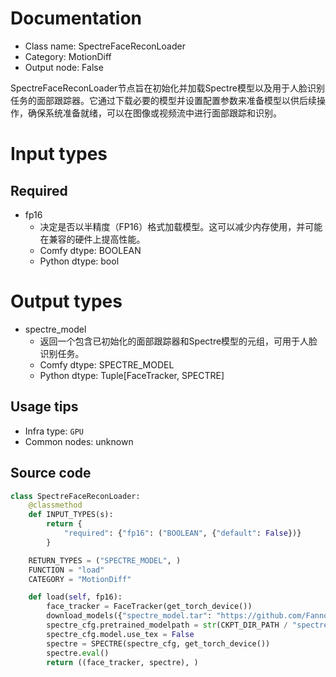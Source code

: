 
# Documentation
- Class name: SpectreFaceReconLoader
- Category: MotionDiff
- Output node: False

SpectreFaceReconLoader节点旨在初始化并加载Spectre模型以及用于人脸识别任务的面部跟踪器。它通过下载必要的模型并设置配置参数来准备模型以供后续操作，确保系统准备就绪，可以在图像或视频流中进行面部跟踪和识别。

# Input types
## Required
- fp16
    - 决定是否以半精度（FP16）格式加载模型。这可以减少内存使用，并可能在兼容的硬件上提高性能。
    - Comfy dtype: BOOLEAN
    - Python dtype: bool

# Output types
- spectre_model
    - 返回一个包含已初始化的面部跟踪器和Spectre模型的元组，可用于人脸识别任务。
    - Comfy dtype: SPECTRE_MODEL
    - Python dtype: Tuple[FaceTracker, SPECTRE]


## Usage tips
- Infra type: `GPU`
- Common nodes: unknown


## Source code
```python
class SpectreFaceReconLoader:
    @classmethod
    def INPUT_TYPES(s):
        return {
            "required": {"fp16": ("BOOLEAN", {"default": False})}
        }

    RETURN_TYPES = ("SPECTRE_MODEL", )
    FUNCTION = "load"
    CATEGORY = "MotionDiff"

    def load(self, fp16):
        face_tracker = FaceTracker(get_torch_device())
        download_models({"spectre_model.tar": "https://github.com/Fannovel16/ComfyUI-MotionDiff/releases/download/latest/spectre_model.tar"})
        spectre_cfg.pretrained_modelpath = str(CKPT_DIR_PATH / "spectre_model.tar")
        spectre_cfg.model.use_tex = False
        spectre = SPECTRE(spectre_cfg, get_torch_device())
        spectre.eval()
        return ((face_tracker, spectre), )

```
